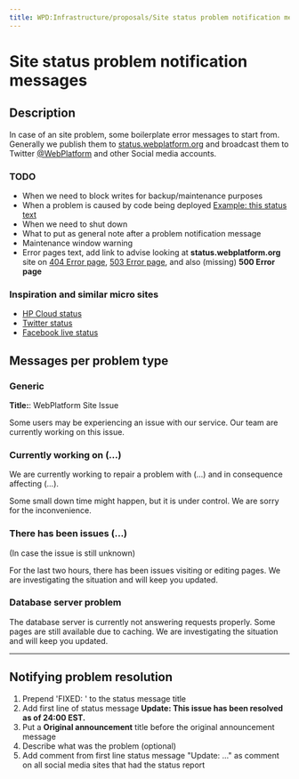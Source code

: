 ```yaml
---
title: WPD:Infrastructure/proposals/Site status problem notification messages
---
```

<h1><span class="mw-headline" id="Site_status_problem_notification_messages">Site status problem notification messages</span></h1>
<h2><span class="mw-headline" id="Description">Description</span></h2>
<p>In case of an site problem, some boilerplate error messages to start from. Generally we publish them to <a rel="nofollow" class="external text" href="http://status.webplatform.org">status.webplatform.org</a> and broadcast them to Twitter <a rel="nofollow" class="external text" href="https://twitter.com/WebPlatform">@WebPlatform</a> and other Social media accounts.
</p>
<h3><span class="mw-headline" id="TODO">TODO</span></h3>
<ul><li> When we need to block writes for backup/maintenance purposes</li>
<li> When a problem is caused by code being deployed <a rel="nofollow" class="external text" href="http://status.twitter.com/post/63765159379/issue-viewing-timelines">Example: this status text</a></li>
<li> When we need to shut down</li>
<li> What to put as general note after a problem notification message</li>
<li> Maintenance window warning</li>
<li> Error pages text, add link to advise looking at <b>status.webplatform.org</b> site on <a rel="nofollow" class="external text" href="http://www.webplatform.org/errors/404.html">404 Error page</a>, <a rel="nofollow" class="external text" href="http://www.webplatform.org/errors/503.html">503 Error page</a>, and also (missing) <b>500 Error page</b></li></ul>
<h3><span class="mw-headline" id="Inspiration_and_similar_micro_sites">Inspiration and similar micro sites</span></h3>
<ul><li> <a rel="nofollow" class="external text" href="https://community.hpcloud.com/status">HP Cloud status</a></li>
<li> <a rel="nofollow" class="external text" href="http://status.twitter.com">Twitter status</a></li>
<li> <a rel="nofollow" class="external text" href="https://developers.facebook.com/live_status/">Facebook live status</a></li></ul>
<h2><span class="mw-headline" id="Messages_per_problem_type">Messages per problem type</span></h2>
<h3><span class="mw-headline" id="Generic">Generic</span></h3>
<p><b>Title:</b>: WebPlatform Site Issue
</p><p>Some users may be experiencing an issue with our service. Our team are currently working on this issue.
</p>
<h3><span class="mw-headline" id="Currently_working_on_.28....29">Currently working on (...)</span></h3>
<p>We are currently working to repair a problem with (...)  and in consequence affecting (...).
</p><p>Some small down time might happen, but it is under control. We are sorry for the inconvenience.
</p>
<h3><span class="mw-headline" id="There_has_been_issues_.28....29">There has been issues (...)</span></h3>
<p>(In case the issue is still unknown)
</p><p>For the last two hours, there has been issues visiting or editing pages. We are investigating the situation and will keep you updated.
</p>
<h3><span class="mw-headline" id="Database_server_problem">Database server problem</span></h3>
<p>The database server is currently not answering requests properly. Some pages are still available due to caching. We are investigating the situation and will keep you updated.
</p>
<hr />
<h2><span class="mw-headline" id="Notifying_problem_resolution">Notifying problem resolution</span></h2>
<ol><li> Prepend 'FIXED: ' to the status message title</li>
<li> Add first line of status message <b>Update: This issue has been resolved as of 24:00 EST.</b></li>
<li> Put a <b>Original announcement</b> title before the original announcement message</li>
<li> Describe what was the problem (optional)</li>
<li> Add comment from first line status message "Update: ..." as comment on all social media sites that had the status report</li></ol>

<!-- Saved in parser cache with key wpwiki:pcache:idhash:12041-0!*!*!!*!*!*!esi=1 and timestamp 20150731184729 and revision id 40896
 -->
